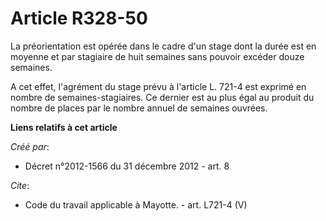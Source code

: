 # Article R328-50

La préorientation est opérée dans le cadre d'un stage dont la durée est en moyenne et par stagiaire de huit semaines sans
pouvoir excéder douze semaines. 

A cet effet, l'agrément du stage prévu à l'article L. 721-4 est exprimé en nombre de semaines-stagiaires. Ce dernier est au
plus égal au produit du nombre de places par le nombre annuel de semaines ouvrées.

**Liens relatifs à cet article**

_Créé par_:

  - Décret n°2012-1566 du 31 décembre 2012 - art. 8

_Cite_:

  - Code du travail applicable à Mayotte. - art. L721-4 (V)
